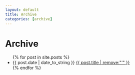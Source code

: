 ```yaml
---
layout: default
title: Archive
categories: [archive]
---
```


Archive
=======

<ul class="archive">
{% for post in site.posts %}
<li class="archive"><span>{{ post.date | date_to_string }}</span>
  <a href="{{ post.url }}" class="post-title">{{ post.title |  remove:"'" }}</a>
</li>
{% endfor %}
</ul>